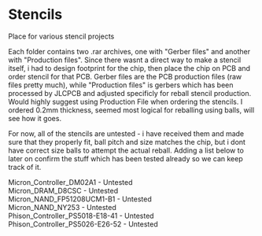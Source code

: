 # Stencils
Place for various stencil projects

Each folder contains two .rar archives, one with "Gerber files" and another with "Production files". Since there wasnt a direct way to make a stencil itself, i had to design footprint for the chip, then place the chip on PCB and order stencil for that PCB. Gerber files are the PCB production files (raw files pretty much), while "Production files" is gerbers which has been processed by JLCPCB and adjusted specificly for reball stencil production. Would highly suggest using Production File when ordering the stencils. I ordered 0.2mm thickness, seemed most logical for reballing using balls, will see how it goes.

For now, all of the stencils are untested - i have received them and made sure that they properly fit, ball pitch and size matches the chip, but i dont have correct size balls to attempt the actual reball. Adding a list below to later on confirm the stuff which has been tested already so we can keep track of it.<br />

Micron_Controller_DM02A1 - Untested <br />
Micron_DRAM_D8CSC - Untested <br />
Micron_NAND_FP51208UCM1-B1 - Untested <br />
Micron_NAND_NY253 - Untested <br />
Phison_Controller_PS5018-E18-41 - Untested <br />
Phison_Controller_PS5026-E26-52 - Untested <br />

